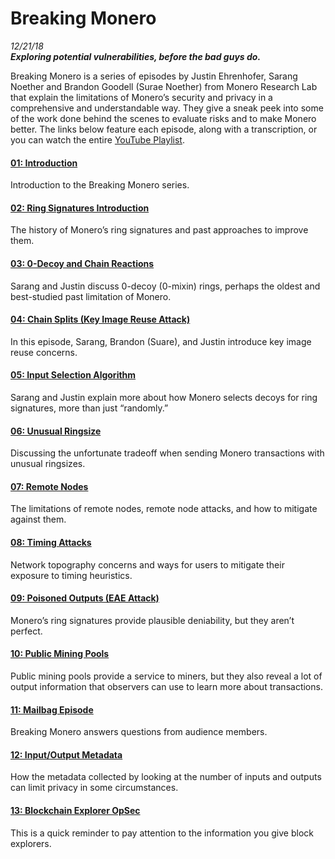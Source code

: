 # Breaking Monero
*12/21/18*  
_**Exploring potential vulnerabilities, before the bad guys do.**_  

Breaking Monero is a series of episodes by Justin Ehrenhofer, Sarang Noether and Brandon Goodell (Surae Noether) from Monero Research Lab that explain the limitations of Monero’s security and privacy in a comprehensive and understandable way. They give a sneak peek into some of the work done behind the scenes to evaluate risks and to make Monero better. The links below feature each episode, along with a transcription, or you can watch the entire [YouTube Playlist](https://www.youtube.com/playlist?list=PLsSYUeVwrHBnAUre2G_LYDsdo-tD0ov-y). 

#### [01: Introduction](https://www.monerooutreach.org/breaking-monero/introduction.php)
Introduction to the Breaking Monero series.

#### [02: Ring Signatures Introduction](https://www.monerooutreach.org/breaking-monero/ring-signatures.php)
The history of Monero’s ring signatures and past approaches to improve them.

#### [03: 0-Decoy and Chain Reactions](https://www.monerooutreach.org/breaking-monero/decoy-chain-reactions.php)
Sarang and Justin discuss 0-decoy (0-mixin) rings, perhaps the oldest and best-studied past limitation of Monero.

#### [04: Chain Splits (Key Image Reuse Attack)](https://www.monerooutreach.org/breaking-monero/chain-splits.php)
In this episode, Sarang, Brandon (Suare), and Justin introduce key image reuse concerns.

#### [05: Input Selection Algorithm](https://www.monerooutreach.org/breaking-monero/input-selection-algorithm.php)
Sarang and Justin explain more about how Monero selects decoys for ring signatures, more than just “randomly.”

#### [06: Unusual Ringsize](https://www.monerooutreach.org/breaking-monero/unusual-ringsize.php)
Discussing the unfortunate tradeoff when sending Monero transactions with unusual ringsizes.

#### [07: Remote Nodes](https://www.monerooutreach.org/breaking-monero/remote-nodes.php)
The limitations of remote nodes, remote node attacks, and how to mitigate against them.

#### [08: Timing Attacks](https://www.monerooutreach.org/breaking-monero/timing-attacks.php)
Network topography concerns and ways for users to mitigate their exposure to timing heuristics.

#### [09: Poisoned Outputs (EAE Attack)](https://www.monerooutreach.org/breaking-monero/poisoned-outputs.php)
Monero’s ring signatures provide plausible deniability, but they aren’t perfect.

#### [10: Public Mining Pools](https://www.monerooutreach.org/breaking-monero/public-mining-pools.php)
Public mining pools provide a service to miners, but they also reveal a lot of output information that observers can use to learn more about transactions.

#### [11: Mailbag Episode](https://www.monerooutreach.org/breaking-monero/mailbag-episode.php)
Breaking Monero answers questions from audience members.

#### [12: Input/Output Metadata](https://www.monerooutreach.org/breaking-monero/metadata.php)
How the metadata collected by looking at the number of inputs and outputs can limit privacy in some circumstances.

#### [13: Blockchain Explorer OpSec](https://www.monerooutreach.org/breaking-monero/blockchain-explorers.php)
This is a quick reminder to pay attention to the information you give block explorers.



